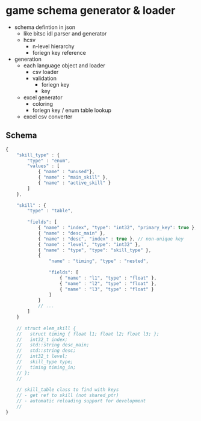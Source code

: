 # game schema generator & loader 

- schema defintion in json 
  - like bitsc idl parser and generator 
  - hcsv 
    - n-level hierarchy 
    - foriegn key reference
- generation 
  - each language object and loader 
    - csv loader 
    - validation 
      - foriegn key 
      - key 
  - excel generator 
    - coloring 
    - foriegn key / enum table lookup 
  - excel csv converter 



## Schema 

```javascript
{
    "skill_type" : {
 		"type" : "enum", 
        "values" : [
        	{ "name" : "unused"}, 
            { "name" : "main_skill" }, 
            { "name" : "active_skill" }             
        ]
    }, 
         
    "skill" : {
        "type" : "table", 
            
    	"fields": [
       		{ "name" : "index", "type": "int32", "primary_key": true }, 
       		{ "name" : "desc_main" }, 
            { "name" : "desc", "index" : true }, // non-unique key
       		{ "name" : "level", "type": "int32" }, 
       		{ "name" : "type", "type": "skill_type" }, 
            { 
                "name" : "timing", "type" : "nested", 
                
                "fields": [
                	{ "name" : "l1", "type" : "float" },     
                    { "name" : "l2", "type" : "float" }, 
                    { "name" : "l3", "type" : "float" } 
                ]
            }
            // ... 
    	]
    }
    
    // struct elem_skill { 
    //   struct timing { float l1; float l2; float l3; }; 
    //   int32_t index; 
    //   std::string desc_main; 
    //   std::string desc; 
    //   int32_t level; 
    //   skill_type type; 
    //   timing timing_in; 
    // };        
    // 
    
    // skill_table class to find with keys 
    // - get ref to skill (not shared_ptr)
    // - automatic reloading support for development
    // 
}
```



